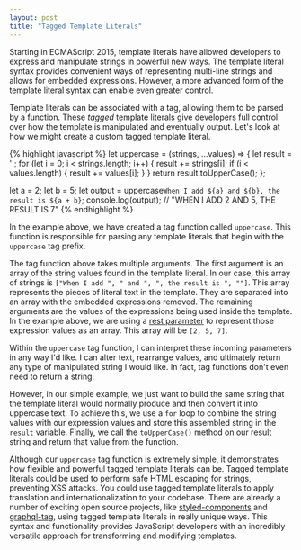 ```yaml
---
layout: post
title: "Tagged Template Literals"
---
```


Starting in ECMAScript 2015, template literals have allowed developers to express and manipulate strings in powerful new ways. The template literal syntax provides convenient ways of representing multi-line strings and allows for embedded expressions. However, a more advanced form of the template literal syntax can enable even greater control.

Template literals can be associated with a tag, allowing them to be parsed by a function. These *tagged* template literals give developers full control over how the template is manipulated and eventually output. Let's look at how we might create a custom tagged template literal.

{% highlight javascript %}
let uppercase = (strings, ...values) => {
  let result = '';
  for (let i = 0; i < strings.length; i++) {
    result += strings[i];
    if (i < values.length) {
      result += values[i];
    }
  }
  return result.toUpperCase();
};

let a = 2;
let b = 5;
let output = uppercase`When I add ${a} and ${b}, the result is ${a + b}`;
console.log(output); // "WHEN I ADD 2 AND 5, THE RESULT IS 7"
{% endhighlight %}

In the example above, we have created a tag function called `uppercase`. This function is responsible for parsing any template literals that begin with the `uppercase` tag prefix.

The tag function above takes multiple arguments. The first argument is an array of the string values found in the template literal. In our case, this array of strings is `["When I add ", " and ", ", the result is ", ""]`. This array represents the pieces of literal text in the template. They are separated into an array with the embedded expressions removed. The remaining arguments are the values of the expressions being used inside the template. In the example above, we are using a [rest parameter][rest-parameter] to represent those expression values as an array. This array will be `[2, 5, 7]`.

Within the `uppercase` tag function, I can interpret these incoming parameters in any way I'd like. I can alter text, rearrange values, and ultimately return any type of manipulated string I would like. In fact, tag functions don't even need to return a string.

However, in our simple example, we just want to build the same string that the template literal would normally produce and then convert it into uppercase text. To achieve this, we use a `for` loop to combine the string values with our expression values and store this assembled string in the `result` variable. Finally, we call the `toUpperCase()` method on our result string and return that value from the function.

Although our `uppercase` tag function is extremely simple, it demonstrates how flexible and powerful tagged template literals can be. Tagged template literals could be used to perform safe HTML escaping for strings, preventing XSS attacks. You could use tagged template literals to apply translation and internationalization to your codebase. There are already a number of exciting open source projects, like [styled-components][styled-components] and [graphql-tag][graphql-tag], using tagged template literals in really unique ways. This syntax and functionality provides JavaScript developers with an incredibly versatile approach for transforming and modifying templates.

[rest-parameter]: https://developer.mozilla.org/en-US/docs/Web/JavaScript/Reference/Functions/rest_parameters
[styled-components]: https://github.com/styled-components/styled-components
[graphql-tag]: https://github.com/apollographql/graphql-tag
